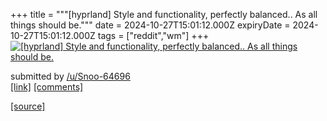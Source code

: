 +++
title = """[hyprland] Style and functionality, perfectly balanced.. As all things should be."""
date = 2024-10-27T15:01:12.000Z
expiryDate = 2024-10-27T15:01:12.000Z
tags = ["reddit","wm"]
+++
[![[hyprland] Style and functionality, perfectly balanced.. As all things should be.](https://preview.redd.it/gwokh2dxcbxd1.png?width=640&crop=smart&auto=webp&s=cf9637841e882bb3755ad7652a6fd0a0dc0c648b "[hyprland] Style and functionality, perfectly balanced.. As all things should be.")](https://www.reddit.com/r/unixporn/comments/1gdcwhx/hyprland_style_and_functionality_perfectly/)

submitted by [/u/Snoo-64696](https://www.reddit.com/user/Snoo-64696)  
[\[link\]](https://i.redd.it/gwokh2dxcbxd1.png) [\[comments\]](https://www.reddit.com/r/unixporn/comments/1gdcwhx/hyprland_style_and_functionality_perfectly/)

[[source]](https://www.reddit.com/r/unixporn/comments/1gdcwhx/hyprland_style_and_functionality_perfectly/)
